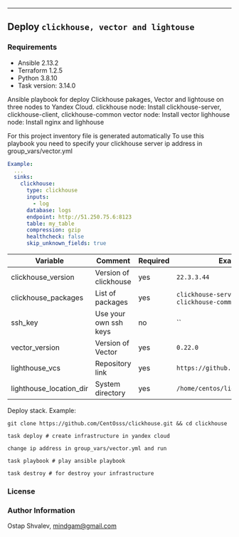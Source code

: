 
---

## Deploy `clickhouse, vector and lightouse`

### Requirements

- Ansible 2.13.2
- Terraform 1.2.5
- Python 3.8.10
- Task version: 3.14.0



Ansible playbook for deploy Clickhouse pakages, Vector and lightouse on three nodes to Yandex Cloud. 
clickhouse node: Install clickhouse-server, clickhouse-client, clickhouse-common
vector node: Install vector
lighhouse node: Install nginx and lighhouse

For this project inventory file is generated automatically
To use this playbook you need to specify your clickhouse server ip address in group_vars/vector.yml 
```YAML
Example:
  ...
  sinks:
    clickhouse:
      type: clickhouse
      inputs:
        - log
      database: logs
      endpoint: http://51.250.75.6:8123
      table: my_table
      compression: gzip
      healthcheck: false
      skip_unknown_fields: true

```


| Variable                            | Comment                                                                        | Required | Example/Default                |
| ----------------------------------- | ------------------------------------------------------------------------------ | -------- | ------------------------------ |
| clickhouse_version                | Version of clickhouse                       | yes      | `22.3.3.44`                  |
| clickhouse_packages               | List of packages                                      | yes      | `clickhouse-server` `clickhouse-client` `clickhouse-common`                 |
| ssh_key       | Use your own ssh keys                                                        | no      | ``                     |
| vector_version          | Version of Vector                           | yes      | `0.22.0`                     |
| lighthouse_vcs          | Repository link                          | yes      | `https://github.com/VKCOM/lighthouse.git`                     |
| lighthouse_location_dir          | System directory                         | yes      | `/home/centos/lighhouse`                     |

Deploy stack.
Example:
```
git clone https://github.com/CentOsss/clickhouse.git && cd clickhouse

task deploy # create infrastructure in yandex cloud

change ip address in group_vars/vector.yml and run

task playbook # play ansible playbook

task destroy # for destroy your infrastructure 
```

### License

### Author Information
Ostap Shvalev, mindgam@gmail.com
